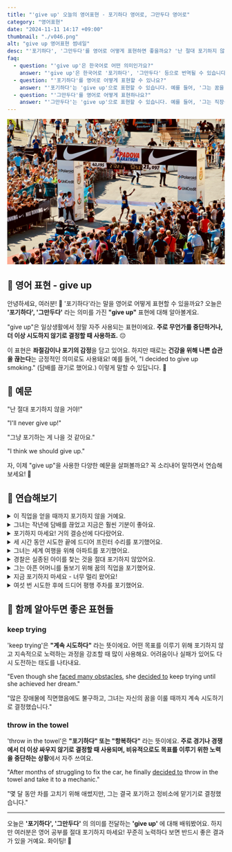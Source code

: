```yaml
---
title: "'give up' 오늘의 영어표현 - 포기하다 영어로, 그만두다 영어로"
category: "영어표현"
date: "2024-11-11 14:17 +09:00"
thumbnail: "./v046.png"
alt: "give up 영어표현 썸네일"
desc: "'포기하다', '그만두다'를 영어로 어떻게 표현하면 좋을까요? '난 절대 포기하지 않을 거야!', '그냥 포기하는 게 나을 것 같아요.' 등을 영어로 표현하는 법을 배워봅시다. 다양한 예문을 통해서 연습하고 본인의 표현으로 만들어 보세요."
faq:
  - question: "'give up'은 한국어로 어떤 의미인가요?"
    answer: "'give up'은 한국어로 '포기하다', '그만두다' 등으로 번역될 수 있습니다. 어떤 일이나 목표를 더 이상 계속하려고 하지 않을 때 사용합니다."
  - question: "'포기하다'를 영어로 어떻게 표현할 수 있나요?"
    answer: "'포기하다'는 'give up'으로 표현할 수 있습니다. 예를 들어, '그는 꿈을 포기했다'는 'He gave up on his dream'으로 말할 수 있습니다."
  - question: "'그만두다'를 영어로 어떻게 표현하나요?"
    answer: "'그만두다'는 'give up'으로 표현할 수 있습니다. 예를 들어, '그는 직장을 그만두기로 했다'는 'He decided to give up his job'으로 표현할 수 있습니다."
---
```


![파도바 마라톤 결승지점에 도착하는 사진](./v046-1.jpg)

## 🌟 영어 표현 - give up

안녕하세요, 여러분! 👋 '포기하다'라는 말을 영어로 어떻게 표현할 수 있을까요? 오늘은 **'포기하다', '그만두다'** 라는 의미를 가진 **"give up"** 표현에 대해 알아볼게요.

"give up"은 일상생활에서 정말 자주 사용되는 표현이에요. **주로 무언가를 중단하거나, 더 이상 시도하지 않기로 결정할 때 사용하죠.** 😔

이 표현은 **좌절감이나 포기의 감정**을 담고 있어요. 하지만 때로는 **건강을 위해 나쁜 습관을 끊는다**는 긍정적인 의미로도 사용돼요! 예를 들어, "I decided to give up smoking." (담배를 끊기로 했어요.) 이렇게 말할 수 있답니다. 💪

<script async src="https://pagead2.googlesyndication.com/pagead/js/adsbygoogle.js?client=ca-pub-1465612013356152"
     crossorigin="anonymous"></script>
<!-- engple-horizontal-ad -->

<ins class="adsbygoogle"
     style="display:block"
     data-ad-client="ca-pub-1465612013356152"
     data-ad-slot="2106896038"
     data-ad-format="auto"
     data-full-width-responsive="true"></ins>

<script>
     (adsbygoogle = window.adsbygoogle || []).push({});
</script>

## 📖 예문

"난 절대 포기하지 않을 거야!"

"I'll never give up!"

"그냥 포기하는 게 나을 것 같아요."

"I think we should give up."

자, 이제 "give up"을 사용한 다양한 예문을 살펴볼까요? 꼭 소리내어 말하면서 연습해보세요! 🚀

## 💬 연습해보기

<details>
<summary>이 직업을 얻을 때까지 포기하지 않을 거예요.</summary>
<span>I'm not giving up until I get this job.</span>
</details>

<details>
<summary>그녀는 작년에 담배를 끊었고 지금은 훨씬 기분이 좋아요.</summary>
<span>She gave up smoking last year and feels so much better now.</span>
</details>

<details>
<summary>포기하지 마세요! 거의 결승선에 다다랐어요.</summary>
<span>Don't give up! You're almost at the finish line.</span>
</details>

<details>
<summary>세 시간 동안 시도한 끝에 드디어 프린터 수리를 포기했어요.</summary>
<span>After three hours of trying, I <a href="/blog/in-english/182.finally/">finally</a> gave up on fixing the printer.</span>
</details>

<details>
<summary>그녀는 세계 여행을 위해 아파트를 포기했어요.</summary>
<span>She gave up her apartment to travel the world.</span>
</details>

<details>
<summary>경찰은 실종된 아이를 찾는 것을 절대 포기하지 않았어요.</summary>
<span>The police never gave up searching for the missing child.</span>
</details>

<details>
<summary>그는 아픈 어머니를 돌보기 위해 꿈의 직업을 포기했어요.</summary>
<span>He gave up his dream job to take care of his sick mother.</span>
</details>

<details>
<summary>지금 포기하지 마세요 - 너무 멀리 왔어요!</summary>
<span>Don't give up now - you've come too far!</span>
</details>

<details>
<summary>여섯 번 시도한 후에 드디어 평행 주차를 포기했어요.</summary>
<span>After six attempts, I finally gave up <a href="/blog/in-english/117.try-to/">trying to</a> parallel park.</span>
</details>

## 🤝 함께 알아두면 좋은 표현들

### keep trying

'keep trying'은 **"계속 시도하다"** 라는 뜻이에요. 어떤 목표를 이루기 위해 포기하지 않고 지속적으로 노력하는 과정을 강조할 때 많이 사용해요. 어려움이나 실패가 있어도 다시 도전하는 태도를 나타내요.

"Even though she [faced many obstacles](/blog/in-english/144.face-something/), she [decided to](/blog/in-english/062.decide-to/) keep trying until she achieved her dream."

"많은 장애물에 직면했음에도 불구하고, 그녀는 자신의 꿈을 이룰 때까지 계속 시도하기로 결정했습니다."

### throw in the towel

'throw in the towel'은 **"포기하다" 또는 "항복하다"** 라는 뜻이에요. **주로 경기나 경쟁에서 더 이상 싸우지 않기로 결정할 때 사용되며, 비유적으로도 목표를 이루기 위한 노력을 중단하는 상황**에서 자주 쓰여요.

"After months of struggling to fix the car, he finally [decided to](/blog/in-english/062.decide-to/) throw in the towel and take it to a mechanic."

"몇 달 동안 차를 고치기 위해 애썼지만, 그는 결국 포기하고 정비소에 맡기기로 결정했습니다."

---

오늘은 **'포기하다', '그만두다'** 의 의미를 전달하는 **'give up'** 에 대해 배워봤어요. 하지만 여러분은 영어 공부를 절대 포기하지 마세요! 꾸준히 노력하다 보면 반드시 좋은 결과가 있을 거예요. 화이팅! 💪

